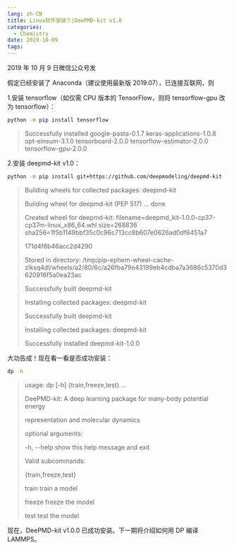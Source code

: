 ```yaml
---
lang: zh-CN
title: Linux软件安装⑦|DeePMD-kit v1.0
categories:
  - Chemistry
date: 2019-10-09
tags:
---
```


2019 年 10 月 9 日微信公众号发

假定已经安装了 Anaconda（建议使用最新版 2019.07），已连接互联网，则

1.安装 tensorflow（如仅需 CPU 版本的 TensorFlow，则将 tensorflow-gpu 改为
tensorflow）：

```bash
python -m pip install tensorflow
```

> Successfully installed google-pasta-0.1.7 keras-applications-1.0.8
> opt-einsum-3.1.0 tensorboard-2.0.0 tensorflow-estimator-2.0.0
> tensorflow-gpu-2.0.0

2.安装 deepmd-kit v1.0：

```bash
python -m pip install git+https://github.com/deepmodeling/deepmd-kit
```

> Building wheels for collected packages: deepmd-kit
>
> Building wheel for deepmd-kit (PEP 517) ... done
>
> Created wheel for deepmd-kit:
> filename=deepmd_kit-1.0.0-cp37-cp37m-linux_x86_64.whl size=268836
> sha256=1f5b1149bbf35c0c96c713cc8b607e0626ad0df6451a7
>
> 171d4f6b46acc2d4290
>
> Stored in directory:
> /tmp/pip-ephem-wheel-cache-zlksq4dl/wheels/a2/80/6c/a26fba79e43199eb4cdba7a3686c5370d3620916f5a0ea23ac
>
> Successfully built deepmd-kit
>
> Installing collected packages: deepmd-kit
>
> Successfully built deepmd-kit
>
> Installing collected packages: deepmd-kit
>
> Successfully installed deepmd-kit-1.0.0

大功告成！现在看一看是否成功安装：

```bash
dp -h
```

> usage: dp [-h] {train,freeze,test} ...
>
> DeePMD-kit: A deep learning package for many-body potential energy
>
> representation and molecular dynamics
>
> optional arguments:
>
> -h, --help show this help message and exit
>
> Valid subcommands:
>
> {train,freeze,test}
>
> train train a model
>
> freeze freeze the model
>
> test test the model

现在，DeePMD-kit v1.0.0 已成功安装。下一期将介绍如何用 DP 编译 LAMMPS。
